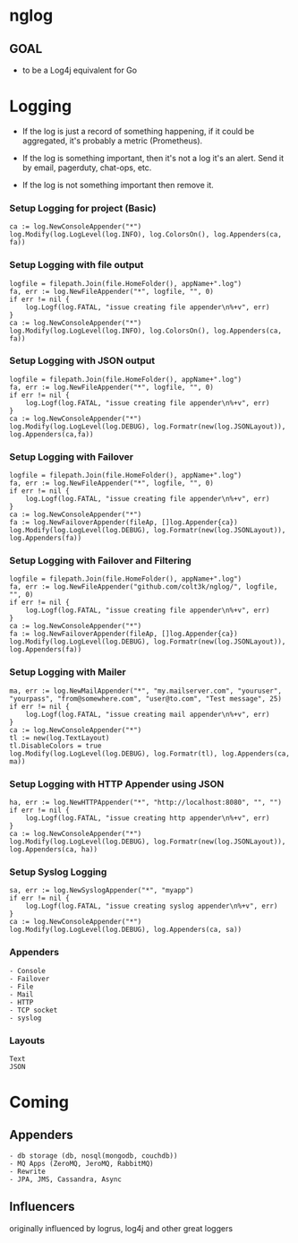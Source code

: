# nglog

## GOAL

- to be a Log4j equivalent for Go

# Logging

- If the log is just a record of something happening, if it could be aggregated, it's probably a metric (Prometheus).

- If the log is something important, then it's not a log it's an alert. Send it by email, pagerduty, chat-ops, etc.

- If the log is not something important then remove it.


### Setup Logging for project (Basic)

    ca := log.NewConsoleAppender("*")
    log.Modify(log.LogLevel(log.INFO), log.ColorsOn(), log.Appenders(ca, fa))
    
### Setup Logging with file output

    logfile = filepath.Join(file.HomeFolder(), appName+".log")
    fa, err := log.NewFileAppender("*", logfile, "", 0)
    if err != nil {
        log.Logf(log.FATAL, "issue creating file appender\n%+v", err)
    }
    ca := log.NewConsoleAppender("*")
    log.Modify(log.LogLevel(log.INFO), log.ColorsOn(), log.Appenders(ca, fa))
    
### Setup Logging with JSON output

    logfile = filepath.Join(file.HomeFolder(), appName+".log")
    fa, err := log.NewFileAppender("*", logfile, "", 0)
    if err != nil {
        log.Logf(log.FATAL, "issue creating file appender\n%+v", err)
    }
    ca := log.NewConsoleAppender("*")
    log.Modify(log.LogLevel(log.DEBUG), log.Formatr(new(log.JSONLayout)), log.Appenders(ca,fa))
    
### Setup Logging with Failover

    logfile = filepath.Join(file.HomeFolder(), appName+".log")
    fa, err := log.NewFileAppender("*", logfile, "", 0)
    if err != nil {
        log.Logf(log.FATAL, "issue creating file appender\n%+v", err)
    }
    ca := log.NewConsoleAppender("*")
    fa := log.NewFailoverAppender(fileAp, []log.Appender{ca})
    log.Modify(log.LogLevel(log.DEBUG), log.Formatr(new(log.JSONLayout)), log.Appenders(fa))
    
### Setup Logging with Failover and Filtering

    logfile = filepath.Join(file.HomeFolder(), appName+".log")
    fa, err := log.NewFileAppender("github.com/colt3k/nglog/", logfile, "", 0)
    if err != nil {
        log.Logf(log.FATAL, "issue creating file appender\n%+v", err)
    }
    ca := log.NewConsoleAppender("*")
    fa := log.NewFailoverAppender(fileAp, []log.Appender{ca})
    log.Modify(log.LogLevel(log.DEBUG), log.Formatr(new(log.JSONLayout)), log.Appenders(fa))
    
### Setup Logging with Mailer

    ma, err := log.NewMailAppender("*", "my.mailserver.com", "youruser", "yourpass", "from@somewhere.com", "user@to.com", "Test message", 25)
    if err != nil {
        log.Logf(log.FATAL, "issue creating mail appender\n%+v", err)
    }
    ca := log.NewConsoleAppender("*")
    tl := new(log.TextLayout)
    tl.DisableColors = true
    log.Modify(log.LogLevel(log.DEBUG), log.Formatr(tl), log.Appenders(ca, ma))        
    
### Setup Logging with HTTP Appender using JSON

    ha, err := log.NewHTTPAppender("*", "http://localhost:8080", "", "")
    if err != nil {
        log.Logf(log.FATAL, "issue creating http appender\n%+v", err)
    }
    ca := log.NewConsoleAppender("*")
    log.Modify(log.LogLevel(log.DEBUG), log.Formatr(new(log.JSONLayout)), log.Appenders(ca, ha))

### Setup Syslog Logging

    sa, err := log.NewSyslogAppender("*", "myapp")
	if err != nil {
		log.Logf(log.FATAL, "issue creating syslog appender\n%+v", err)
	}
	ca := log.NewConsoleAppender("*")
	log.Modify(log.LogLevel(log.DEBUG), log.Appenders(ca, sa))
        
### Appenders

    - Console
    - Failover
    - File
    - Mail
    - HTTP
    - TCP socket
    - syslog
    
### Layouts

    Text
    JSON    
        
# Coming    
   
## Appenders
    - db storage (db, nosql(mongodb, couchdb))
    - MQ Apps (ZeroMQ, JeroMQ, RabbitMQ)
    - Rewrite
    - JPA, JMS, Cassandra, Async
        
## Influencers    
originally influenced by logrus, log4j and other great loggers
